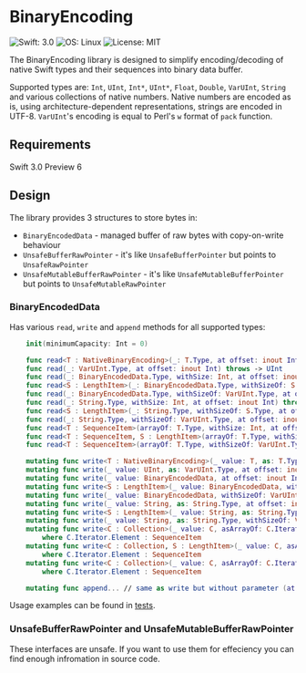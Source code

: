 # BinaryEncoding

![Swift: 3.0](https://img.shields.io/badge/Swift-3.0-orange.svg)
![OS: Linux](https://img.shields.io/badge/OS-Linux-brightgreen.svg)
![License: MIT](https://img.shields.io/badge/License-MIT-blue.svg)

The BinaryEncoding library is designed to simplify encoding/decoding of native Swift types and their sequences into binary data buffer.

Supported types are: `Int`, `UInt`, `Int*`, `UInt*`, `Float`, `Double`, `VarUInt`, `String` and various collections of native numbers.
Native numbers are encoded as is, using architecture-dependent representations, strings are encoded in UTF-8.
`VarUInt`'s encoding is equal to Perl's `w` format of `pack` function.

## Requirements

Swift 3.0 Preview 6

## Design

The library provides 3 structures to store bytes in:
* `BinaryEncodedData` - managed buffer of raw bytes with copy-on-write behaviour
* `UnsafeBufferRawPointer` - it's like `UnsafeBufferPointer` but points to `UnsafeRawPointer`
* `UnsafeMutableBufferRawPointer` - it's like `UnsafeMutableBufferPointer` but points to `UnsafeMutableRawPointer`

### BinaryEncodedData

Has various `read`, `write` and `append` methods for all supported types:

```swift
	init(minimumCapacity: Int = 0)

	func read<T : NativeBinaryEncoding>(_: T.Type, at offset: inout Int) throws -> T
	func read(_: VarUInt.Type, at offset: inout Int) throws -> UInt
	func read(_: BinaryEncodedData.Type, withSize: Int, at offset: inout Int) throws -> BinaryEncodedData
	func read<S : LengthItem>(_: BinaryEncodedData.Type, withSizeOf: S.Type, at offset: inout Int) throws -> BinaryEncodedData
	func read(_: BinaryEncodedData.Type, withSizeOf: VarUInt.Type, at offset: inout Int) throws -> BinaryEncodedData
	func read(_: String.Type, withSize: Int, at offset: inout Int) throws -> String
	func read<S : LengthItem>(_: String.Type, withSizeOf: S.Type, at offset: inout Int) throws -> String
	func read(_: String.Type, withSizeOf: VarUInt.Type, at offset: inout Int) throws -> String
	func read<T : SequenceItem>(arrayOf: T.Type, withSize: Int, at offset: inout Int) throws -> [T]
	func read<T : SequenceItem, S : LengthItem>(arrayOf: T.Type, withSizeOf: S.Type, at offset: inout Int) throws -> [T]
	func read<T : SequenceItem>(arrayOf: T.Type, withSizeOf: VarUInt.Type, at offset: inout Int) throws -> [T]

	mutating func write<T : NativeBinaryEncoding>(_ value: T, as: T.Type, at offset: inout Int)
	mutating func write(_ value: UInt, as: VarUInt.Type, at offset: inout Int)
	mutating func write(_ value: BinaryEncodedData, at offset: inout Int)
	mutating func write<S : LengthItem>(_ value: BinaryEncodedData, withSizeOf: S.Type, at offset: inout Int)
	mutating func write(_ value: BinaryEncodedData, withSizeOf: VarUInt.Type, at offset: inout Int)
	mutating func write(_ value: String, as: String.Type, at offset: inout Int)
	mutating func write<S : LengthItem>(_ value: String, as: String.Type, withSizeOf: S.Type, at offset: inout Int)
	mutating func write(_ value: String, as: String.Type, withSizeOf: VarUInt.Type, at offset: inout Int)
	mutating func write<C : Collection>(_ value: C, asArrayOf: C.Iterator.Element.Type, at offset: inout Int)
		where C.Iterator.Element : SequenceItem
	mutating func write<C : Collection, S : LengthItem>(_ value: C, asArrayOf: C.Iterator.Element.Type, withSizeOf: S.Type, at offset: inout Int)
		where C.Iterator.Element : SequenceItem
	mutating func write<C : Collection>(_ value: C, asArrayOf: C.Iterator.Element.Type, withSizeOf: VarUInt.Type, at offset: inout Int)
		where C.Iterator.Element : SequenceItem

	mutating func append... // same as write but without parameter (at:)
```

Usage examples can be found in [tests](Tests/BinaryEncodingTests/Data.swift).

### UnsafeBufferRawPointer and UnsafeMutableBufferRawPointer

These interfaces are unsafe. If you want to use them for effeciency you can find enough infromation in source code.
